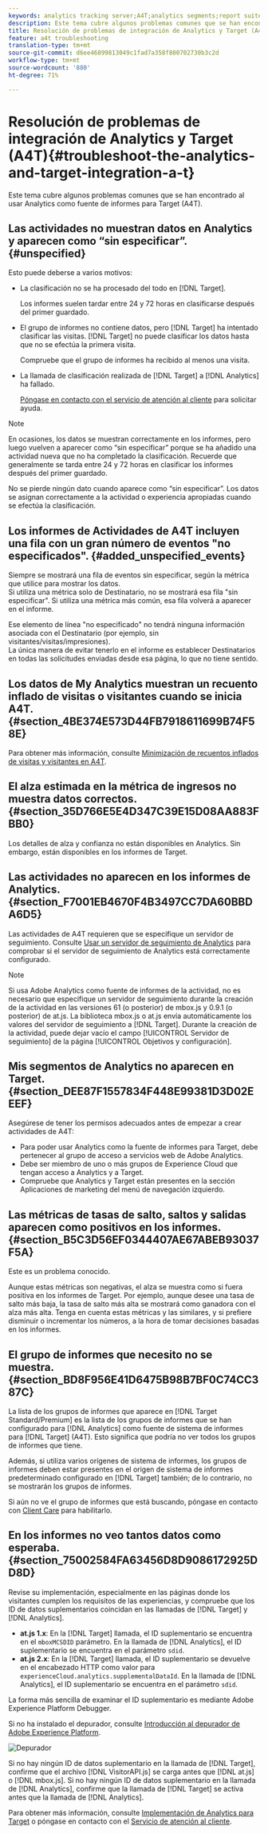 ```yaml
---
keywords: analytics tracking server;A4T;analytics segments;report suites;incorrect data;orphaned;sdid;VisitorAPI.js;mboxMCSDID;phantom;unspecified
description: Este tema cubre algunos problemas comunes que se han encontrado al usar Analytics como fuente de informes para Target (A4T).
title: Resolución de problemas de integración de Analytics y Target (A4T)
feature: a4t troubleshooting
translation-type: tm+mt
source-git-commit: d6ee46899813049c1fad7a358f800702730b3c2d
workflow-type: tm+mt
source-wordcount: '880'
ht-degree: 71%

---
```



# Resolución de problemas de integración de Analytics y Target (A4T){#troubleshoot-the-analytics-and-target-integration-a-t}

Este tema cubre algunos problemas comunes que se han encontrado al usar Analytics como fuente de informes para Target (A4T).

## Las actividades no muestran datos en Analytics y aparecen como “sin especificar”.{#unspecified}

Esto puede deberse a varios motivos:

* La clasificación no se ha procesado del todo en [!DNL Target].

   Los informes suelen tardar entre 24 y 72 horas en clasificarse después del primer guardado.

* El grupo de informes no contiene datos, pero [!DNL Target] ha intentado clasificar las visitas. [!DNL Target] no puede clasificar los datos hasta que no se efectúa la primera visita.

   Compruebe que el grupo de informes ha recibido al menos una visita.

* La llamada de clasificación realizada de [!DNL Target] a [!DNL Analytics] ha fallado.

   [Póngase en contacto con el servicio de atención al cliente](/help/cmp-resources-and-contact-information.md#reference_ACA3391A00EF467B87930A450050077C) para solicitar ayuda.

>[!NOTE]
>
>En ocasiones, los datos se muestran correctamente en los informes, pero luego vuelven a aparecer como “sin especificar” porque se ha añadido una actividad nueva que no ha completado la clasificación. Recuerde que generalmente se tarda entre 24 y 72 horas en clasificar los informes después del primer guardado.
>
>No se pierde ningún dato cuando aparece como “sin especificar”. Los datos se asignan correctamente a la actividad o experiencia apropiadas cuando se efectúa la clasificación.

## Los informes de Actividades de A4T incluyen una fila con un gran número de eventos &quot;no especificados&quot;. {#added_unspecified_events}

Siempre se mostrará una fila de eventos sin especificar, según la métrica que utilice para mostrar los datos.\
Si utiliza una métrica solo de Destinatario, no se mostrará esa fila &quot;sin especificar&quot;.
Si utiliza una métrica más común, esa fila volverá a aparecer en el informe.

Ese elemento de línea &quot;no especificado&quot; no tendrá ninguna información asociada con el Destinatario (por ejemplo, sin visitantes/visitas/impresiones).\
La única manera de evitar tenerlo en el informe es establecer Destinatarios en todas las solicitudes enviadas desde esa página, lo que no tiene sentido.

## Los datos de My Analytics muestran un recuento inflado de visitas o visitantes cuando se inicia A4T.    {#section_4BE374E573D44FB7918611699B74F58E}

Para obtener más información, consulte [Minimización de recuentos inflados de visitas y visitantes en A4T](/help/c-integrating-target-with-mac/a4t/c-a4t-troubleshooting/minimizing-inflated-visit-and-visitor-counts-a4t.md#concept_A515C2DE126E44B6AD97754C2C6D5235).

## El alza estimada en la métrica de ingresos no muestra datos correctos. {#section_35D766E5E4D347C39E15D08AA883FBB0}

Los detalles de alza y confianza no están disponibles en Analytics. Sin embargo, están disponibles en los informes de Target.

## Las actividades no aparecen en los informes de Analytics.    {#section_F7001EB4670F4B3497CC7DA60BBDA6D5}

Las actividades de A4T requieren que se especifique un servidor de seguimiento. Consulte [Usar un servidor de seguimiento de Analytics](/help/c-integrating-target-with-mac/a4t/analytics-tracking-server.md#task_72077BA7E93C4A65A715A18F32228823) para comprobar si el servidor de seguimiento de Analytics está correctamente configurado.

>[!NOTE]
>
>Si usa Adobe Analytics como fuente de informes de la actividad, no es necesario que especifique un servidor de seguimiento durante la creación de la actividad en las versiones 61 (o posterior) de mbox.js y 0.9.1 (o posterior) de at.js. La biblioteca mbox.js o at.js envía automáticamente los valores del servidor de seguimiento a [!DNL Target]. Durante la creación de la actividad, puede dejar vacío el campo [!UICONTROL Servidor de seguimiento] de la página [!UICONTROL Objetivos y configuración].

## Mis segmentos de Analytics no aparecen en Target.    {#section_DEE87F1557834F448E99381D3D02EEEF}

Asegúrese de tener los permisos adecuados antes de empezar a crear actividades de A4T:

* Para poder usar Analytics como la fuente de informes para Target, debe pertenecer al grupo de acceso a servicios web de Adobe Analytics.
* Debe ser miembro de uno o más grupos de Experience Cloud que tengan acceso a Analytics y a Target.
* Compruebe que Analytics y Target están presentes en la sección Aplicaciones de marketing del menú de navegación izquierdo.

## Las métricas de tasas de salto, saltos y salidas aparecen como positivos en los informes.    {#section_B5C3D56EF0344407AE67ABEB93037F5A}

Este es un problema conocido.

Aunque estas métricas son negativas, el alza se muestra como si fuera positiva en los informes de Target. Por ejemplo, aunque desee una tasa de salto más baja, la tasa de salto más alta se mostrará como ganadora con el alza más alta. Tenga en cuenta estas métricas y las similares, y si prefiere disminuir o incrementar los números, a la hora de tomar decisiones basadas en los informes.

## El grupo de informes que necesito no se muestra. {#section_BD8F956E41D6475B98B7BF0C74CC387C}

La lista de los grupos de informes que aparece en [!DNL Target Standard/Premium] es la lista de los grupos de informes que se han configurado para [!DNL Analytics] como fuente de sistema de informes para [!DNL Target] (A4T). Esto significa que podría no ver todos los grupos de informes que tiene.

Además, si utiliza varios orígenes de sistema de informes, los grupos de informes deben estar presentes en el origen de sistema de informes predeterminado configurado en [!DNL Target] también; de lo contrario, no se mostrarán los grupos de informes.

Si aún no ve el grupo de informes que está buscando, póngase en contacto con [Client Care](/help/cmp-resources-and-contact-information.md#reference_ACA3391A00EF467B87930A450050077C) para habilitarlo.

## En los informes no veo tantos datos como esperaba. {#section_75002584FA63456D8D9086172925DD8D}

Revise su implementación, especialmente en las páginas donde los visitantes cumplen los requisitos de las experiencias, y compruebe que los ID de datos suplementarios coincidan en las llamadas de [!DNL Target] y [!DNL Analytics]. 

* **at.js 1.x**: En la  [!DNL Target] llamada, el ID suplementario se encuentra en el  `mboxMCSDID` parámetro. En la llamada de [!DNL Analytics], el ID suplementario se encuentra en el parámetro `sdid`.
* **at.js 2.x**: En la  [!DNL Target] llamada, el ID suplementario se devuelve en el encabezado HTTP como valor para  `experienceCloud.analytics.supplementalDataId`. En la llamada de [!DNL Analytics], el ID suplementario se encuentra en el parámetro `sdid`.

La forma más sencilla de examinar el ID suplementario es mediante Adobe Experience Platform Debugger.

Si no ha instalado el depurador, consulte [Introducción al depurador de Adobe Experience Platform](https://experienceleague.adobe.com/docs/platform-learn/tutorials/data-ingestion/web-sdk/introduction-to-the-experience-platform-debugger.html).

![Depurador](/help/c-integrating-target-with-mac/a4t/assets/debugger.png)

Si no hay ningún ID de datos suplementario en la llamada de [!DNL Target], confirme que el archivo [!DNL VisitorAPI.js] se carga antes que [!DNL at.js] o [!DNL mbox.js]. Si no hay ningún ID de datos suplementario en la llamada de [!DNL Analytics], confirme que la llamada de [!DNL Target] se activa antes que la llamada de [!DNL Analytics].

Para obtener más información, consulte [Implementación de Analytics para Target](/help/c-integrating-target-with-mac/a4t/a4timplementation.md#concept_CE78750AC2A4487D8ACD9369B3EAC85A) o póngase en contacto con el [Servicio de atención al cliente](/help/cmp-resources-and-contact-information.md#reference_ACA3391A00EF467B87930A450050077C).
